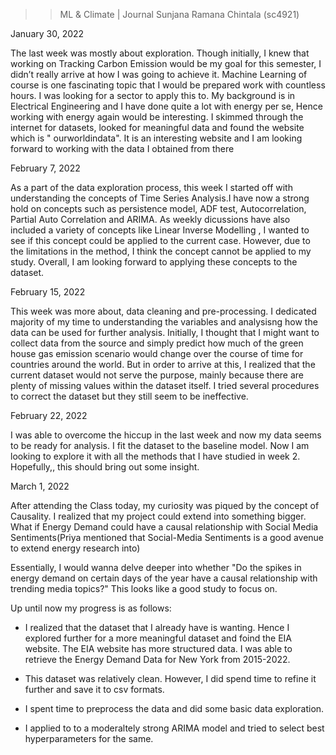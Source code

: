 >>ML & Climate | Journal
>>Sunjana Ramana Chintala (sc4921)

January 30, 2022

The last week was mostly about exploration. Though initially, I knew that working on Tracking
Carbon Emission would be my goal for this semester, I didn’t really arrive at how I was going to
achieve it. Machine Learning of course is one fascinating topic that I would be prepared work
with countless hours. I was looking for a sector to apply this to. My background is in Electrical
Engineering and I have done quite a lot with energy per se, Hence working with energy again
would be interesting. I skimmed through the internet for datasets, looked for meaningful data
and found the website which is " ourworldindata". It is an interesting website and I am looking
forward to working with the data I obtained from there

February 7, 2022 

As a part of the data exploration process, this week I started off with understanding the concepts of Time Series Analysis.I have now a strong hold on concepts such as persistence model, ADF test, Autocorrelation, Partial Auto Correlation and ARIMA. As weekly dicussions have also included a variety of concepts like Linear Inverse Modelling , I wanted to see if this concept could be applied to the current case. However, due to the limitations in the method, I think the concept cannot be applied to my study. Overall, I am looking forward to applying these concepts to the dataset.

February 15, 2022

This week was more about, data cleaning and pre-processing. I dedicated majority of my time to understanding the variables and analysisng how the data can be used for further analysis. Initially, I thought that I might want to collect data from the source and simply predict how much of the green house gas emission scenario would change over the course of time for countries around the world. But in order to arrive at this, I realized that the current dataset would not serve the purpose, mainly because there are plenty of missing values within the dataset itself. I tried several procedures to correct the dataset but they still seem to be ineffective.


February 22, 2022 

I was able to overcome the hiccup in the last week and now my data seems to be ready for analysis. I fit the dataset to the baseline model. Now I am looking to explore it with all the methods that I have studied in week 2. Hopefully,, this should bring out some insight.

March 1, 2022

After attending the Class today, my curiosity was piqued by the concept of Causality. I realized that my project could extend into something bigger.
What if Energy Demand could have a causal relationship with Social Media Sentiments(Priya mentioned that Social-Media Sentiments is a good avenue to extend energy research into)

Essentially, I would wanna delve deeper into whether "Do the spikes in energy demand on certain days of the year have a causal relationship with trending media topics?"
This looks like a good study to focus on.

Up until now my progress is as follows:

- I realized that the dataset that I already have is wanting.
Hence I explored further for a more meaningful dataset and foind the EIA website.
The EIA website has more structured data. I was able to retrieve the Energy Demand Data for New York from 2015-2022.

- This dataset was relatively clean. However, I did spend time to refine it further and save it to csv formats.

- I spent time to preprocess the data and did some basic data exploration.

- I applied to to a moderaltely strong ARIMA model and tried to select best hyperparameters for the same.




